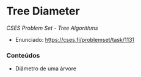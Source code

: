 # Tree Diameter
*CSES Problem Set - Tree Algorithms*

- Enunciado: https://cses.fi/problemset/task/1131

### Conteúdos
- Diâmetro de uma árvore